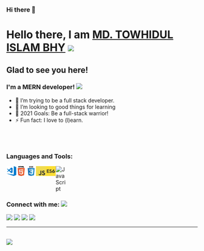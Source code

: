 ### Hi there 👋

# Hello there, I am [MD. TOWHIDUL ISLAM BHY](https://www.linkedin.com/in/md-towhidul-islam-bhy-towhid-a6a814158/) <img src="https://raw.githubusercontent.com/MartinHeinz/MartinHeinz/master/wave.gif" width="30px">

## Glad to see you here!  




### I'm a MERN developer! <img src="https://media.giphy.com/media/L8K62iTDkzGX6/giphy.gif" width="50"></h2>

- 🌱 I’m trying to be a full stack developer.
- 👯 I’m looking to good things for learning
- 🥅 2021 Goals: Be a full-stack warrior!
- ⚡ Fun fact: I love to (l)earn.

<br>
<br>

### Languages and Tools:

<img align="left" alt="Visual Studio Code" width="26px" src="https://raw.githubusercontent.com/github/explore/80688e429a7d4ef2fca1e82350fe8e3517d3494d/topics/visual-studio-code/visual-studio-code.png" />
<img align="left" alt="HTML5" width="26px" src="https://raw.githubusercontent.com/github/explore/80688e429a7d4ef2fca1e82350fe8e3517d3494d/topics/html/html.png" />
<img align="left" alt="CSS3" width="26px" src="https://raw.githubusercontent.com/github/explore/80688e429a7d4ef2fca1e82350fe8e3517d3494d/topics/css/css.png" />
<img align="left" alt="JavaScript" width="26px" src="https://raw.githubusercontent.com/github/explore/80688e429a7d4ef2fca1e82350fe8e3517d3494d/topics/javascript/javascript.png" />
<img align="left" alt="JavaScript" width="26px" src="https://raw.githubusercontent.com/github/explore/80688e429a7d4ef2fca1e82350fe8e3517d3494d/topics/es6/es6.png" />
<img align="left" alt="JavaScript" width="26px" src="https://raw.githubusercontent.com/github/explore/80688e429a7d4ef2fca1e82350fe8e3517d3494d/topics/node/es6.png" />


<br>
<br>
<br>
<br>

### Connect with me: <img src="https://media.giphy.com/media/KpOqvmCFdNMhF0pQb7/giphy.gif" width="50"> 


[<img src="https://img.icons8.com/color/48/000000/linkedin-circled--v3.png"/>](https://www.linkedin.com/in/md-towhidul-islam-bhy-towhid-a6a814158/)
[<img src="https://img.icons8.com/color/48/000000/stackoverflow.png"/>](https://stackoverflow.com/users/10709285/last-saint)
[<img src="https://img.icons8.com/fluent/48/000000/gmail--v2.png"/>](mailto:itowhidul876@gmail.com)
[<img src="https://img.icons8.com/color/48/000000/github--v1.png"/>](https://github.com/lastsaintcrucified)


---

<br>



<img width="48%" src="https://github-readme-streak-stats.herokuapp.com/?user=yeeakub&theme=tokyonight" />


